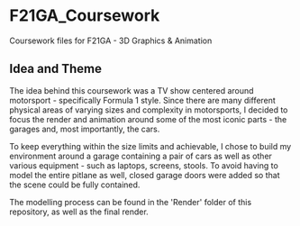# F21GA_Coursework
Coursework files for F21GA - 3D Graphics &amp; Animation

## Idea and Theme

The idea behind this coursework was a TV show centered around motorsport - specifically Formula 1 style.
Since there are many different physical areas of varying sizes and complexity in motorsports, I decided to focus the render and animation around some of the most iconic parts - the garages and, most importantly, the cars.

To keep everything within the size limits and achievable, I chose to build my environment around a garage containing a pair of cars as well as other various equipment - such as laptops, screens, stools. To avoid having to model the entire pitlane as well, closed garage doors were added so that the scene could be fully contained.

The modelling process can be found in the 'Render' folder of this repository, as well as the final render.
